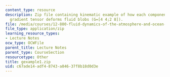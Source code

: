 ```yaml
---
content_type: resource
description: Zip file containing kinematic example of how each component of the velocity
  gradient tensor deforms fluid blobs (G=[4 4;2 8]).
file: /media/courses/12-800-fluid-dynamics-of-the-atmosphere-and-ocean-fall-2004/c67ade14adf48743a84637f8b18d0d3e_gexample1.zip
file_type: application/zip
learning_resource_types:
- Lecture Notes
ocw_type: OCWFile
parent_title: Lecture Notes
parent_type: CourseSection
resourcetype: Other
title: gexample1.zip
uid: c67ade14-adf4-8743-a846-37f8b18d0d3e
---
```

